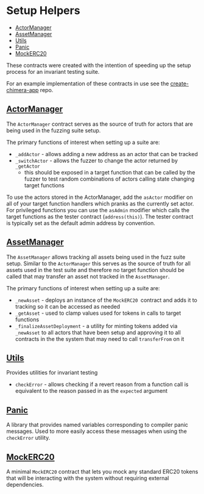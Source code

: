 # Setup Helpers
- [ActorManager](#actormanager)
- [AssetManager](#assetmanager)
- [Utils](#utils)
- [Panic](#panic)
- [MockERC20](#mockerc20)

These contracts were created with the intention of speeding up the setup process for an invariant testing suite.

For an example implementation of these contracts in use see the [create-chimera-app](https://github.com/Recon-Fuzz/create-chimera-app-2) repo. 

## [ActorManager](https://github.com/Recon-Fuzz/setup-helpers/blob/main/src/ActorManager.sol)
The `ActorManager` contract serves as the source of truth for actors that are being used in the fuzzing suite setup. 

The primary functions of interest when setting up a suite are:
- `_addActor` - allows adding a new address as an actor that can be tracked
- `_switchActor` - allows the fuzzer to change the actor returned by `_getActor`
  - this should be exposed in a target function that can be called by the fuzzer to test random combinations of actors calling state changing target functions

To use the actors stored in the ActorManager, add the `asActor` modifier on all of your target function handlers which pranks as the currently set actor. 
For privileged functions you can use the `asAdmin` modifier which calls the target functions as the tester contract (`address(this)`). The tester contract is typically set as the default admin address by convention. 

## [AssetManager](https://github.com/Recon-Fuzz/setup-helpers/blob/main/src/AssetManager.sol)

The `AssetManager` allows tracking all assets being used in the fuzz suite setup. 
Similar to the `ActorManager` this serves as the source of truth for all assets used in the test suite and therefore no target function should be called that may transfer an asset not tracked in the `AssetManager`. 

The primary functions of interest when setting up a suite are: 
- `_newAsset` - deploys an instance of the `MockERC20 `contract and adds it to tracking so it can be accessed as needed
- `_getAsset` - used to clamp values used for tokens in calls to target functions
- `_finalizeAssetDeployment` - a utility for minting tokens added via `_newAsset` to all actors that have been setup and approving it to all contracts in the the system that may need to call `transferFrom` on it

## [Utils](https://github.com/Recon-Fuzz/setup-helpers/blob/main/src/Utils.sol)
Provides utilities for invariant testing
- `checkError` - allows checking if a revert reason from a function call is equivalent to the reason passed in as the `expected` argument

## [Panic](https://github.com/Recon-Fuzz/setup-helpers/blob/main/src/Panic.sol)
A library that provides named variables corresponding to compiler panic messages. Used to more easily access these messages when using the `checkError` utility.

## [MockERC20](https://github.com/Recon-Fuzz/setup-helpers/blob/main/src/MockERC20.sol)
A minimal `MockERC20` contract that lets you mock any standard ERC20 tokens that will be interacting with the system without requiring external dependencies. 



